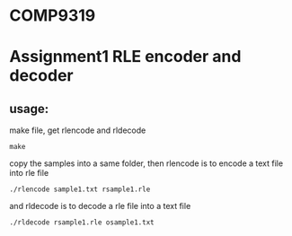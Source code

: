 # COMP9319
Assignment1 RLE encoder and decoder
=====

usage:
-----

make file, get rlencode and rldecode
```
make
```
copy the samples into a same folder, then rlencode is to encode a text file into rle file
```
./rlencode sample1.txt rsample1.rle
```

and rldecode is to decode a rle file into a text file
```
./rldecode rsample1.rle osample1.txt
```

